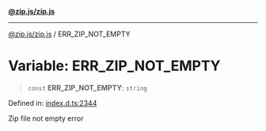 [**@zip.js/zip.js**](../README.md)

***

[@zip.js/zip.js](../globals.md) / ERR\_ZIP\_NOT\_EMPTY

# Variable: ERR\_ZIP\_NOT\_EMPTY

> `const` **ERR\_ZIP\_NOT\_EMPTY**: `string`

Defined in: [index.d.ts:2344](https://github.com/gildas-lormeau/zip.js/blob/cd8507443514e12617ac25921566eb3131bcdbff/index.d.ts#L2344)

Zip file not empty error
